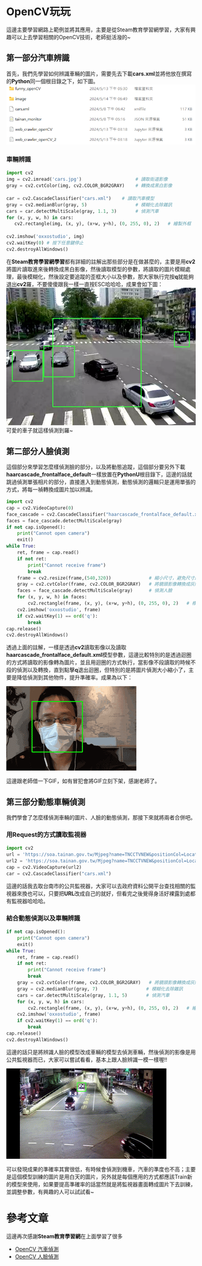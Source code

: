 # OpenCV玩玩
這邊主要學習網路上範例並將其應用，主要是從Steam教育學習網學習，大家有興趣可以上去學習相關的OpenCV技術，老師挺活潑的~

## 第一部分汽車辨識
首先，我們先學習如何辨識車輛的圖片，需要先去下載**cars.xml**並將他放在撰寫的**Python**同一個根目錄之下，如下圖。
![image](1.png)
 ### 車輛辨識
 ```python
import cv2
img = cv2.imread('cars.jpg')                    # 讀取街道影像
gray = cv2.cvtColor(img, cv2.COLOR_BGR2GRAY)    # 轉換成黑白影像

car = cv2.CascadeClassifier("cars.xml")    # 讀取汽車模型
gray = cv2.medianBlur(gray, 5)                  # 模糊化去除雜訊
cars = car.detectMultiScale(gray, 1.1, 3)       # 偵測汽車
for (x, y, w, h) in cars:
    cv2.rectangle(img, (x, y), (x+w, y+h), (0, 255, 0), 2)   # 繪製外框

cv2.imshow('oxxostudio', img)
cv2.waitKey(0) # 按下任意鍵停止
cv2.destroyAllWindows()
```
在**Steam教育學習網學習**都有詳細的註解出那些部分是在做甚麼的，主要是用**cv2**將圖片讀取進來後轉換成黑白影像，然後讀取模型的參數，將讀取的圖片模糊處理，最後模糊化，然後設定要追蹤的歪框大小以及參數，那大家執行完按**q**就能夠退出**cv2**羅，不要傻傻跟我一樣一直按ESC哈哈哈，成果會如下圖：
![image](2.png)
可愛的車子就這樣偵測到羅~
## 第二部分人臉偵測
這個部分來學習怎麼樣偵測臉的部分，以及將動態追蹤，這個部分要另外下載**haarcascade_frontalface_default**一樣放置在**PythonU**根目錄下，這邊的話就跳過偵測單張相片的部分，直接進入到動態偵測，動態偵測的邏輯只是運用單張的方式，將每一禎轉換成圖片加以辨識。
```python
import cv2
cap = cv2.VideoCapture(0)
face_cascade = cv2.CascadeClassifier("haarcascade_frontalface_default.xml")
faces = face_cascade.detectMultiScale(gray)
if not cap.isOpened():
    print("Cannot open camera")
    exit()
while True:
    ret, frame = cap.read()
    if not ret:
        print("Cannot receive frame")
        break
    frame = cv2.resize(frame,(540,320))              # 縮小尺寸，避免尺寸過大導致效能不好
    gray = cv2.cvtColor(frame, cv2.COLOR_BGR2GRAY)   # 將鏡頭影像轉換成灰階
    faces = face_cascade.detectMultiScale(gray)      # 偵測人臉
    for (x, y, w, h) in faces:
        cv2.rectangle(frame, (x, y), (x+w, y+h), (0, 255, 0), 2)   # 標記人臉
    cv2.imshow('oxxostudio', frame)
    if cv2.waitKey(1) == ord('q'):
        break
cap.release()
cv2.destroyAllWindows()
```
透過上面的註解，一樣是透過**cv2**讀取影像以及讀取**haarcascade_frontalface_default.xml**模型參數，這邊比較特別的是透過迴圈的方式將讀取的影像轉為圖片，並且用迴圈的方式執行，當影像不段讀取的時候不段的偵測以及轉換，直到點擊**q**退出迴圈，但特別的是將圖片偵測大小縮小了，主要是降低偵測到其他物件，提升準確率。成果為以下：

![image](1.gif)

這邊跟老師借一下GIF，如有冒犯會將GIF立刻下架，感謝老師了。
## 第三部分動態車輛偵測
我們學會了怎麼樣偵測車輛的圖片、人臉的動態偵測，那接下來就將兩者合併吧。
### 用Request的方式讀取監視器
```python
import cv2
url = 'https://soa.tainan.gov.tw/Mjpeg?name=TNCCTVNEW&positionCol=Location&positionName=%E5%B0%8F%E6%9D%B1%E8%B7%AF%E8%88%87%E4%B8%AD%E8%8F%AF%E6%9D%B1%E8%B7%AF%E4%B8%80%E6%AE%B5%E5%8F%A3%E5%8C%97%E6%A1%BF(%E5%90%91%E5%8D%97)&urlCol=url'
url2 = 'https://soa.tainan.gov.tw/Mjpeg?name=TNCCTVNEW&positionCol=Location&positionName=%E6%B0%91%E6%97%8F%E8%B7%AF%E4%B8%80%E6%AE%B5%E8%88%87%E5%89%8D%E9%8B%92%E8%B7%AF%E5%8F%A3%E8%A5%BF%E6%A1%BF(%E5%90%91%E6%9D%B1)&urlCol=url'
cap = cv2.VideoCapture(url2) 
car = cv2.CascadeClassifier("cars.xml")
```
這邊的話我去取台南市的公共監視器，大家可以去政府資料公開平台查找相關的監視器來換也可以，只要把**URL**改成自己的就好，但看完之後覺得身活好裸露到處都有監視器哈哈哈。
### 結合動態偵測以及車輛辨識
```python
if not cap.isOpened():
    print("Cannot open camera")
    exit()
while True:
    ret, frame = cap.read()
    if not ret:
        print("Cannot receive frame")
        break
    gray = cv2.cvtColor(frame, cv2.COLOR_BGR2GRAY)   # 將鏡頭影像轉換成灰階
    gray = cv2.medianBlur(gray, 7)                  # 模糊化去除雜訊
    cars = car.detectMultiScale(gray, 1.1, 5)       # 偵測汽車
    for (x, y, w, h) in cars:
        cv2.rectangle(frame, (x, y), (x+w, y+h), (0, 255, 0), 2)   # 繪製外框
    cv2.imshow('oxxostudio', frame)
    if cv2.waitKey(1) == ord('q'):
        break
cap.release()
cv2.destroyAllWindows() 
```
這邊的話只是將辨識人臉的模型改成車輛的模型去偵測車輛，然後偵測的影像是用公共監視器而已，大家可以嘗試看看，基本上跟人臉辨識一模一樣喔!!

![image](2.gif)

可以發現成果的準確率其實很低，有時候會偵測到機車，汽車的準度也不高；主要是這個模型訓練的圖片是用白天的圖片，另外就是每個應用的方式都應該Train新的模型來使用，如果要提高準確率的話當然就是將監視器畫面轉成圖片下去訓練，並調整參數，有興趣的人可以試試看~
# 參考文章
這邊再次感謝**Steam教育學習網**在上面學習了很多
* [OpenCV 汽車偵測](https://steam.oxxostudio.tw/category/python/ai/ai-cars-dectection.html)
* [OpenCV 人臉偵測](https://steam.oxxostudio.tw/category/python/ai/ai-face-dectection.html)
